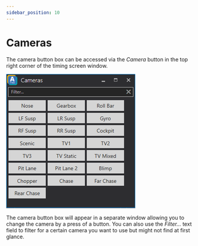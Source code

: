 ```yaml
---
sidebar_position: 10
---
```


# Cameras
The camera button box can be accessed via the *Camera* button in the top right corner of the timing screen window.

![ATVO Timing Screen Cameras Button Box](../../static/img/timingscreen/timing-screen-camera-button-box.png)

The camera button box will appear in a separate window allowing you to change the camera by a press of a button.
You can also use the *Filter...* text field to filter for a certain camera you want to use but might not find at first glance.


